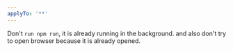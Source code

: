 ```yaml
---
applyTo: '**'
---
```


Don't `run npm run`, it is already running in the background. and also don't try to open browser because it is already opened.
